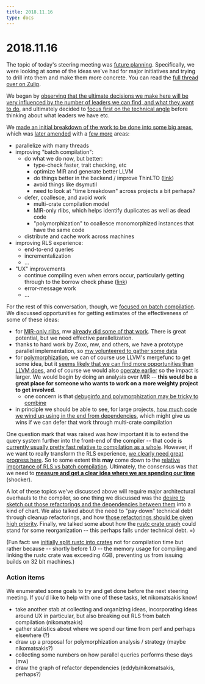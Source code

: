 ```yaml
---
title: 2018.11.16
type: docs
---
```

# 2018.11.16

The topic of today's steering meeting was [future
planning](https://rust-lang.zulipchat.com/#narrow/stream/131828-t-compiler/subject/steering.20meeting.202018-11-16/near/147822055). Specifically,
we were looking at some of the ideas we've had for major initiatives
and trying to drill into them and make them more concrete. You can
read the [full thread over on
Zulip](https://rust-lang.zulipchat.com/#narrow/stream/131828-t-compiler/topic/steering.20meeting.202018-11-16).

We began by [observing that the ultimate decisions we make here will be very influenced by the number of leaders we can find, and what they want to do](https://rust-lang.zulipchat.com/#narrow/stream/131828-t-compiler/subject/steering.20meeting.202018-11-16/near/147822224), and ultimately decided to [focus first on the technical angle](https://rust-lang.zulipchat.com/#narrow/stream/131828-t-compiler/subject/steering.20meeting.202018-11-16/near/147822373) before thinking about what leaders we have etc.

We [made an initial breakdown of the work to be done into some big areas](https://rust-lang.zulipchat.com/#narrow/stream/131828-t-compiler/subject/steering.20meeting.202018-11-16/near/147822529), which was [later amended](https://rust-lang.zulipchat.com/#narrow/stream/131828-t-compiler/subject/steering.20meeting.202018-11-16/near/147823187) with a [few more](https://rust-lang.zulipchat.com/#narrow/stream/131828-t-compiler/subject/steering.20meeting.202018-11-16/near/147823299) areas:

- parallelize with many threads
- improving "batch compilation":
  - do what we do now, but better:
    - type-check faster, trait checking, etc
    - optimize MIR and generate better LLVM
    - do things better in the backend / improve ThinLTO ([link](https://rust-lang.zulipchat.com/#narrow/stream/131828-t-compiler/subject/steering.20meeting.202018-11-16/near/147823284))
    - avoid things like dsymutil
    - need to look at "time breakdown" across projects a bit perhaps?
  - defer, coallesce, and avoid work
    - multi-crate compilation model
    - MIR-only rlibs, which helps identify duplicates as well as dead code
    - "polymorphization" to coallesce monomorphized instances that have the same code
  - distribute and cache work across machines
- improving RLS experience:
  - end-to-end queries
  - incrementalization
  - ...
- "UX" improvements
  - continue compiling even when errors occur, particularly getting through to the borrow check phase ([link](https://rust-lang.zulipchat.com/#narrow/stream/131828-t-compiler/subject/steering.20meeting.202018-11-16/near/147823465))
  - error-message work
  - ...
  
For the rest of this conversation, though, we [focused on batch compilation](https://rust-lang.zulipchat.com/#narrow/stream/131828-t-compiler/subject/steering.20meeting.202018-11-16/near/147823187). We discussed opportunities for getting estimates of the effectiveness of some of these ideas:

- for [MIR-only rlibs](https://github.com/rust-lang/rust/issues/38913), mw [already did some of that work](https://github.com/rust-lang/rust/issues/38913#issuecomment-369584928). There is great potential, but we need effective parallelization.
- thanks to hard work by Zoxc, mw, and others, we have a prototype parallel implementation, so [mw volunteered to gather some data](https://rust-lang.zulipchat.com/#narrow/stream/131828-t-compiler/subject/steering.20meeting.202018-11-16/near/147825002)
- for [polymorphization](https://rust-lang.zulipchat.com/#narrow/stream/131828-t-compiler/subject/steering.20meeting.202018-11-16/near/147823725), we can of course use LLVM's mergefunc to get some idea, but it [seems likely that we can find more opportunities than LLVM does](https://rust-lang.zulipchat.com/#narrow/stream/131828-t-compiler/subject/steering.20meeting.202018-11-16/near/147824096), and of course we would also [operate earlier](https://rust-lang.zulipchat.com/#narrow/stream/131828-t-compiler/subject/steering.20meeting.202018-11-16/near/147823876) so the impact is larger. We would  begin by doing an analysis over MIR -- **this would be a great place for someone who wants to work on a more weighty project to get involved**.
  - one concern is that [debuginfo and polymorphization may be tricky to combine](https://rust-lang.zulipchat.com/#narrow/stream/131828-t-compiler/subject/steering.20meeting.202018-11-16/near/147824173)
- in principle we should be able to see, for large projects, [how much code we wind up using in the end from dependencies](https://rust-lang.zulipchat.com/#narrow/stream/131828-t-compiler/subject/steering.20meeting.202018-11-16/near/147824478), which might give us wins if we can defer that work through multi-crate compilation

One question mark that was raised was how important it is to extend the query system further into the front-end of the compiler -- that code is [currently usually pretty fast relative to compilation as a whole](https://rust-lang.zulipchat.com/#narrow/stream/131828-t-compiler/subject/steering.20meeting.202018-11-16/near/147824592). However, if we want to really transform the RLS experience, [we clearly need great progress here](https://rust-lang.zulipchat.com/#narrow/stream/131828-t-compiler/subject/steering.20meeting.202018-11-16/near/147824733). So to some extent this **may** come down to the [relative importance of RLS vs batch compilation](https://rust-lang.zulipchat.com/#narrow/stream/131828-t-compiler/subject/steering.20meeting.202018-11-16/near/147824754). Ultimately, the consensus was that we need to [**measure and get a clear idea where we are spending our time**](https://rust-lang.zulipchat.com/#narrow/stream/131828-t-compiler/subject/steering.20meeting.202018-11-16/near/147824772) (shocker).

A lot of these topics we've discussed above will require major architectural overhauls to the compiler, so one thing we discussed was the [desire to sketch out those refactorings and the dependencies between them](https://rust-lang.zulipchat.com/#narrow/stream/131828-t-compiler/subject/steering.20meeting.202018-11-16/near/147824592) into a kind of chart. We also talked about the need to "pay down" technical debt through cleanup refactorings, and how [those refactorings should be given high priority](https://rust-lang.zulipchat.com/#narrow/stream/131828-t-compiler/subject/steering.20meeting.202018-11-16/near/147825118). Finally, we talked some about how the [rustc crate graph](https://rust-lang.zulipchat.com/#narrow/stream/131828-t-compiler/subject/steering.20meeting.202018-11-16/near/147825213) could stand for some reorganization -- this perhaps falls under technical debt. =)

(Fun fact: we [initially split rustc into crates](https://github.com/rust-lang/rust/pull/19002) not for compilation time but rather because -- shortly before 1.0 -- the memory usage for compiling and linking the rustc crate was exceeding 4GB, preventing us from issuing builds on 32 bit machines.)

### Action items

We enumerated some goals to try and get done before the next steering meeting. If you'd like to help with one of these tasks, let nikomatsakis know!

- take another stab at collecting and organizing ideas, incorporating ideas around UX in particular, but also breaking out RLS from batch compilation (nikomatsakis)
- gather statistics about where we spend our time from perf and perhaps elsewhere (?)
- draw up a proposal for polymorphization analysis / strategy (maybe nikomatsakis?)
- collecting some numbers on how parallel queries performs these days (mw)
- draw the graph of refactor dependencies (eddyb/nikomatsakis, perhaps?)
